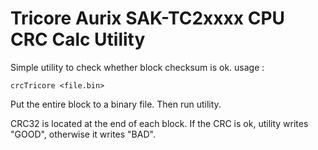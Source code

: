 # Tricore Aurix SAK-TC2xxxx CPU CRC Calc Utility

Simple utility to check whether block checksum is ok.
usage : 

`crcTricore <file.bin>`

Put the entire block to a binary file. Then run utility.

CRC32 is located at the end of each block. If the CRC is ok, utility writes "GOOD", otherwise it writes "BAD".

